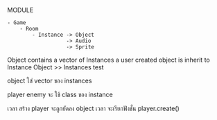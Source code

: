 
MODULE
    
    - Game
        - Room
            - Instance -> Object
                       -> Audio
                       -> Sprite

Object contains a vector of Instances
a user created object is inherit to Instance
Object >> Instances
test

object ใส่ vector ของ instances

player enemy จะ ใช้ class ของ instance

เวลา สร้าง player จะถูกยัดลง object
เวลา จะเรียกฟังชั่น player.create() 
